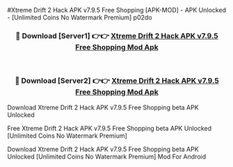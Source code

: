 #Xtreme Drift 2 Hack APK v7.9.5 Free Shopping [APK-MOD] - APK Unlocked - [Unlimited Coins No Watermark Premium] p02do



<div align="center">

<h3>🔴 Download [Server1] 👉👉 <a href="https://momento.my/?title=Xtreme_Drift_2_Hack_APK_v7.9.5_Free_Shopping">Xtreme Drift 2 Hack APK v7.9.5 Free Shopping Mod Apk</a></h3><br>

<h3>🔴 Download [Server2] 👉👉 <a href="https://momento.my/?title=Xtreme_Drift_2_Hack_APK_v7.9.5_Free_Shopping">Xtreme Drift 2 Hack APK v7.9.5 Free Shopping Mod Apk</a></h3>
</div>



Download Xtreme Drift 2 Hack APK v7.9.5 Free Shopping beta APK Unlocked

Free Xtreme Drift 2 Hack APK v7.9.5 Free Shopping beta APK Unlocked [Unlimited Coins No Watermark Premium]

Download Xtreme Drift 2 Hack APK v7.9.5 Free Shopping beta APK Unlocked [Unlimited Coins No Watermark Premium] Mod For Android
